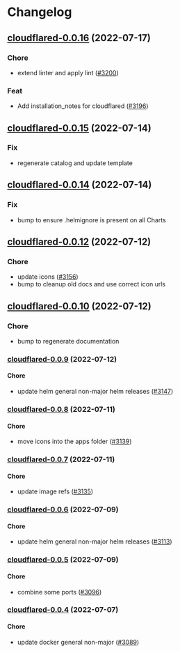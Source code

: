 # Changelog


## [cloudflared-0.0.16](https://github.com/truecharts/apps/compare/cloudflareddns-0.0.15...cloudflared-0.0.16) (2022-07-17)

### Chore

- extend linter and apply lint ([#3200](https://github.com/truecharts/apps/issues/3200))

### Feat

- Add installation_notes for cloudflared ([#3196](https://github.com/truecharts/apps/issues/3196))



## [cloudflared-0.0.15](https://github.com/truecharts/apps/compare/cloudflareddns-0.0.14...cloudflared-0.0.15) (2022-07-14)

### Fix

- regenerate catalog and update template



## [cloudflared-0.0.14](https://github.com/truecharts/apps/compare/cloudflareddns-0.0.12...cloudflared-0.0.14) (2022-07-14)

### Fix

- bump to ensure .helmignore is present on all Charts



## [cloudflared-0.0.12](https://github.com/truecharts/apps/compare/cloudflareddns-0.0.10...cloudflared-0.0.12) (2022-07-12)

### Chore

- update icons ([#3156](https://github.com/truecharts/apps/issues/3156))
- bump to cleanup old docs and use correct icon urls



## [cloudflared-0.0.10](https://github.com/truecharts/apps/compare/cloudflareddns-0.0.9...cloudflared-0.0.10) (2022-07-12)

### Chore

- bump to regenerate documentation



<a name="cloudflared-0.0.9"></a>
### [cloudflared-0.0.9](https://github.com/truecharts/apps/compare/cloudflareddns-0.0.8...cloudflared-0.0.9) (2022-07-12)

#### Chore

* update helm general non-major helm releases ([#3147](https://github.com/truecharts/apps/issues/3147))



<a name="cloudflared-0.0.8"></a>
### [cloudflared-0.0.8](https://github.com/truecharts/apps/compare/cloudflareddns-0.0.7...cloudflared-0.0.8) (2022-07-11)

#### Chore

* move icons into the apps folder ([#3139](https://github.com/truecharts/apps/issues/3139))



<a name="cloudflared-0.0.7"></a>
### [cloudflared-0.0.7](https://github.com/truecharts/apps/compare/cloudflareddns-0.0.6...cloudflared-0.0.7) (2022-07-11)

#### Chore

* update image refs ([#3135](https://github.com/truecharts/apps/issues/3135))



<a name="cloudflared-0.0.6"></a>
### [cloudflared-0.0.6](https://github.com/truecharts/apps/compare/cloudflared-0.0.5...cloudflared-0.0.6) (2022-07-09)

#### Chore

* update helm general non-major helm releases ([#3113](https://github.com/truecharts/apps/issues/3113))



<a name="cloudflared-0.0.5"></a>
### [cloudflared-0.0.5](https://github.com/truecharts/apps/compare/cloudflared-0.0.4...cloudflared-0.0.5) (2022-07-09)

#### Chore

* combine some ports ([#3096](https://github.com/truecharts/apps/issues/3096))



<a name="cloudflared-0.0.4"></a>
### [cloudflared-0.0.4](https://github.com/truecharts/apps/compare/cloudflared-0.0.3...cloudflared-0.0.4) (2022-07-07)

#### Chore

* update docker general non-major ([#3089](https://github.com/truecharts/apps/issues/3089))
